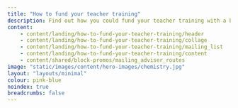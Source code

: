 ```yaml
---
title: "How to fund your teacher training"
description: Find out how you could fund your teacher training with a bursary or scholarship, depending on the subject you're training to teach.
content:
    - content/landing/how-to-fund-your-teacher-training/header
    - content/landing/how-to-fund-your-teacher-training/collage
    - content/landing/how-to-fund-your-teacher-training/mailing_list
    - content/landing/how-to-fund-your-teacher-training/content
    - content/shared/block-promos/mailing_adviser_routes
image: "static/images/content/hero-images/chemistry.jpg"
layout: "layouts/minimal"
colour: pink-blue
noindex: true
breadcrumbs: false
---
```

